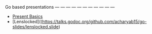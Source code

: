 Go based presentations
 — — — — — — — — — — — 
* [Present Basics](https://talks.godoc.org/github.com/acharyab15/go-slides/sample.slide)
* [Lenslocked]((https://talks.godoc.org/github.com/acharyab15/go-slides/lenslocked.slide)
